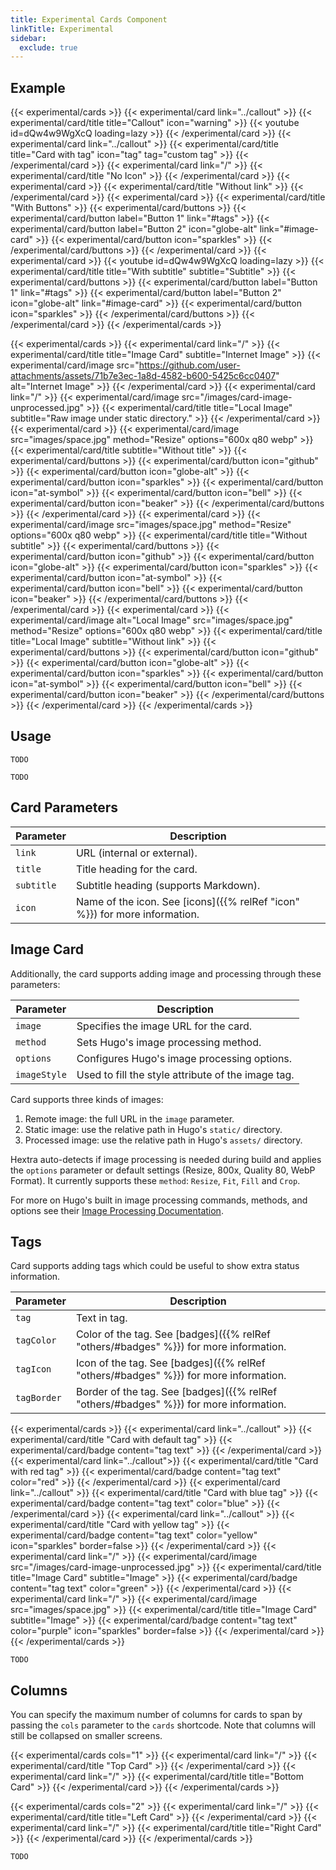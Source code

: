 ```yaml
---
title: Experimental Cards Component
linkTitle: Experimental
sidebar:
  exclude: true
---
```


## Example

{{< experimental/cards >}}
  {{< experimental/card link="../callout" >}}
    {{< experimental/card/title title="Callout" icon="warning" >}}
    {{< youtube id=dQw4w9WgXcQ loading=lazy >}}
  {{< /experimental/card >}}
  {{< experimental/card link="../callout" >}}
    {{< experimental/card/title title="Card with tag" icon="tag" tag="custom tag" >}}
  {{< /experimental/card >}}
  {{< experimental/card link="/" >}}
    {{< experimental/card/title "No Icon" >}}
  {{< /experimental/card >}}
  {{< experimental/card >}}
    {{< experimental/card/title "Without link" >}}
  {{< /experimental/card >}}
  {{< experimental/card >}}
    {{< experimental/card/title "With Buttons" >}}
    {{< experimental/card/buttons >}}
        {{< experimental/card/button label="Button 1" link="#tags" >}}
        {{< experimental/card/button label="Button 2" icon="globe-alt" link="#image-card" >}}
        {{< experimental/card/button icon="sparkles" >}}
    {{< /experimental/card/buttons >}}
  {{< /experimental/card >}}
  {{< experimental/card >}}
    {{< youtube id=dQw4w9WgXcQ loading=lazy >}}
    {{< experimental/card/title title="With subtitle" subtitle="Subtitle" >}}
    {{< experimental/card/buttons >}}
        {{< experimental/card/button label="Button 1" link="#tags" >}}
        {{< experimental/card/button label="Button 2" icon="globe-alt" link="#image-card" >}}
        {{< experimental/card/button icon="sparkles" >}}
    {{< /experimental/card/buttons >}}
  {{< /experimental/card >}}
{{< /experimental/cards >}}

{{< experimental/cards >}}
  {{< experimental/card link="/" >}}
    {{< experimental/card/title title="Image Card" subtitle="Internet Image" >}}
    {{< experimental/card/image src="https://github.com/user-attachments/assets/71b7e3ec-1a8d-4582-b600-5425c6cc0407" alt="Internet Image" >}}
  {{< /experimental/card >}}
  {{< experimental/card link="/" >}}
    {{< experimental/card/image src="/images/card-image-unprocessed.jpg" >}}
    {{< experimental/card/title title="Local Image" subtitle="Raw image under static directory." >}}
  {{< /experimental/card >}}
  {{< experimental/card >}}
  {{< experimental/card/image src="images/space.jpg" method="Resize" options="600x q80 webp" >}}
  {{< experimental/card/title subtitle="Without title" >}}
    {{< experimental/card/buttons >}}
      {{< experimental/card/button icon="github" >}}
      {{< experimental/card/button icon="globe-alt" >}}
      {{< experimental/card/button icon="sparkles" >}}
      {{< experimental/card/button icon="at-symbol" >}}
      {{< experimental/card/button icon="bell" >}}
      {{< experimental/card/button icon="beaker" >}}
    {{< /experimental/card/buttons >}}
  {{< /experimental/card >}}
  {{< experimental/card >}}
    {{< experimental/card/image src="images/space.jpg" method="Resize" options="600x q80 webp" >}}
    {{< experimental/card/title title="Without subtitle" >}}
    {{< experimental/card/buttons >}}
      {{< experimental/card/button icon="github" >}}
      {{< experimental/card/button icon="globe-alt" >}}
      {{< experimental/card/button icon="sparkles" >}}
      {{< experimental/card/button icon="at-symbol" >}}
      {{< experimental/card/button icon="bell" >}}
      {{< experimental/card/button icon="beaker" >}}
    {{< /experimental/card/buttons >}}
  {{< /experimental/card >}}
  {{< experimental/card >}}
    {{< experimental/card/image alt="Local Image" src="images/space.jpg"  method="Resize" options="600x q80 webp" >}}
    {{< experimental/card/title title="Local Image" subtitle="Without link" >}}
    {{< experimental/card/buttons >}}
        {{< experimental/card/button icon="github" >}}
        {{< experimental/card/button icon="globe-alt" >}}
        {{< experimental/card/button icon="sparkles" >}}
        {{< experimental/card/button icon="at-symbol" >}}
        {{< experimental/card/button icon="bell" >}}
        {{< experimental/card/button icon="beaker" >}}
    {{< /experimental/card/buttons >}}
  {{< /experimental/card >}}
{{< /experimental/cards >}}

## Usage

```
TODO
```

```
TODO
```

## Card Parameters

| Parameter   | Description                                                                            |
|-------------|----------------------------------------------------------------------------------------|
| `link`      | URL (internal or external).                                                            |
| `title`     | Title heading for the card.                                                            |
| `subtitle`  | Subtitle heading (supports Markdown).                                                  |
| `icon`      | Name of the icon. See [icons]({{% relRef "icon" %}}) for more information.             |

## Image Card

Additionally, the card supports adding image and processing through these parameters:

| Parameter    | Description                                        |
|--------------|----------------------------------------------------|
| `image`      | Specifies the image URL for the card.              |
| `method`     | Sets Hugo's image processing method.               |
| `options`    | Configures Hugo's image processing options.        |
| `imageStyle` | Used to fill the style attribute of the image tag. |

Card supports three kinds of images:

1. Remote image: the full URL in the `image` parameter.
2. Static image: use the relative path in Hugo's `static/` directory.
3. Processed image: use the relative path in Hugo's `assets/` directory.

Hextra auto-detects if image processing is needed during build and applies the `options` parameter or default settings (Resize, 800x, Quality 80, WebP Format).
It currently supports these `method`: `Resize`, `Fit`, `Fill` and `Crop`.

For more on Hugo's built in image processing commands, methods, and options see their [Image Processing Documentation](https://gohugo.io/content-management/image-processing/).

## Tags

Card supports adding tags which could be useful to show extra status information.

| Parameter   | Description                                                                            |
|-------------|----------------------------------------------------------------------------------------|
| `tag`       | Text in tag.                                                                           |
| `tagColor`  | Color of the tag. See [badges]({{% relRef "others/#badges" %}}) for more information.  |
| `tagIcon`   | Icon of the tag. See [badges]({{% relRef "others/#badges" %}}) for more information.   |
| `tagBorder` | Border of the tag. See [badges]({{% relRef "others/#badges" %}}) for more information. |

{{< experimental/cards >}}
  {{< experimental/card link="../callout" >}}
    {{< experimental/card/title "Card with default tag" >}}
    {{< experimental/card/badge content="tag text" >}}
  {{< /experimental/card >}}
  {{< experimental/card link="../callout">}}
    {{< experimental/card/title "Card with red tag" >}}
    {{< experimental/card/badge content="tag text" color="red" >}}
  {{< /experimental/card >}}
  {{< experimental/card link="../callout" >}}
    {{< experimental/card/title "Card with blue tag" >}}
    {{< experimental/card/badge content="tag text" color="blue" >}}
  {{< /experimental/card >}}
  {{< experimental/card link="../callout" >}}
    {{< experimental/card/title "Card with yellow tag" >}}
    {{< experimental/card/badge content="tag text" color="yellow" icon="sparkles" border=false >}}
  {{< /experimental/card >}}
  {{< experimental/card link="/" >}}
    {{< experimental/card/image src="/images/card-image-unprocessed.jpg" >}}
    {{< experimental/card/title title="Image Card" subtitle="Image" >}}
    {{< experimental/card/badge content="tag text" color="green" >}}
  {{< /experimental/card >}}
  {{< experimental/card link="/" >}}
    {{< experimental/card/image src="images/space.jpg" >}}
    {{< experimental/card/title title="Image Card" subtitle="Image" >}}
    {{< experimental/card/badge content="tag text" color="purple" icon="sparkles" border=false  >}}
  {{< /experimental/card >}}
{{< /experimental/cards >}}

```
TODO
```

## Columns

You can specify the maximum number of columns for cards to span by passing the `cols` parameter to the `cards` shortcode. Note that columns will still be collapsed on smaller screens.

{{< experimental/cards cols="1" >}}
  {{< experimental/card link="/" >}}
    {{< experimental/card/title "Top Card" >}}
  {{< /experimental/card >}}
  {{< experimental/card link="/" >}}
    {{< experimental/card/title title="Bottom Card" >}}
  {{< /experimental/card >}}
{{< /experimental/cards >}}

{{< experimental/cards cols="2" >}}
  {{< experimental/card link="/" >}}
    {{< experimental/card/title title="Left Card" >}}
  {{< /experimental/card >}}
  {{< experimental/card link="/" >}}
    {{< experimental/card/title title="Right Card" >}}
  {{< /experimental/card >}}
{{< /experimental/cards >}}

```
TODO
```

